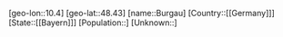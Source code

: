 ﻿---
location: [48.43,10.4]
type: City
tags:
- geo/City


SpocWebEntityId: 29410
isDeleted: false
confidential: public

---
[geo-lon::10.4]
[geo-lat::48.43]
[name::Burgau]
[Country::[[Germany]]]
[State::[[Bayern]]]
[Population::]
[Unknown::]

